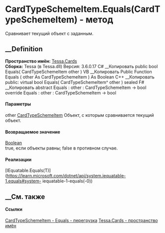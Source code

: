 # CardTypeSchemeItem.Equals(CardTypeSchemeItem) - метод
Сравнивает текущий объект с заданным.
##  __Definition
 **Пространство имён:** [Tessa.Cards](N_Tessa_Cards.htm)  
 **Сборка:** Tessa (в Tessa.dll) Версия: 3.6.0.17
C# __Копировать
     public bool Equals(
    	CardTypeSchemeItem other
    )
VB __Копировать
     Public Function Equals ( 
    	other As CardTypeSchemeItem
    ) As Boolean
C++ __Копировать
     public:
    virtual bool Equals(
    	CardTypeSchemeItem^ other
    ) sealed
F# __Копировать
     abstract Equals : 
            other : CardTypeSchemeItem -> bool 
    override Equals : 
            other : CardTypeSchemeItem -> bool 
#### Параметры
other [CardTypeSchemeItem](T_Tessa_Cards_CardTypeSchemeItem.htm)
    Объект, с которым сравнивается текущий объект.
#### Возвращаемое значение
[Boolean](https://learn.microsoft.com/dotnet/api/system.boolean)  
true, если объекты равны; false в противном случае.
#### Реализации
[IEquatable<T>.Equals(T)](https://learn.microsoft.com/dotnet/api/system.iequatable-1.equals#system-
iequatable-1-equals\(-0\))  
##  __См. также
#### Ссылки
[CardTypeSchemeItem - ](T_Tessa_Cards_CardTypeSchemeItem.htm)
[Equals - перегрузка](Overload_Tessa_Cards_CardTypeSchemeItem_Equals.htm)
[Tessa.Cards - пространство имён](N_Tessa_Cards.htm)
